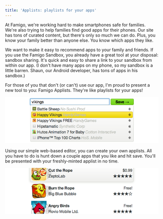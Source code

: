 ```yaml
---
title: 'Applists: playlists for your apps'
---
```


At Famigo, we're working hard to make smartphones safe for
families. We're also trying to help families find good apps for
their phones. Our site has tons of curated content, but there's
only so much we can do. Plus, you know your family better than
anyone else. You know which apps they like.

We want to make it easy to recommend apps to your family and
friends. If you use the Famigo Sandbox, you already have a
great tool at your disposal: sandbox sharing. It's quick and easy
to share a link to your sandbox from within our app. (I don't have
many apps on my phone, so my sandbox is a little barren. Shaun,
our Android developer, has tons of apps in his sandbox.)

For those of you that don't (or can't) use our app, I'm proud to
present a new tool to you: Famigo Applists. They're like
playlists for your apps!

![Screenshot of creating an applist][4]

Using our simple web-based editor, you can create your own applists.
All you have to do is hunt down a couple apps that you like and hit
save. You'll be presented with your freshly-minted applist in no
time.

![Screenshot of an applist][5]

[4]: /static/images/2011/11/02/applist-creation.png
[5]: /static/images/2011/11/02/applist.png
